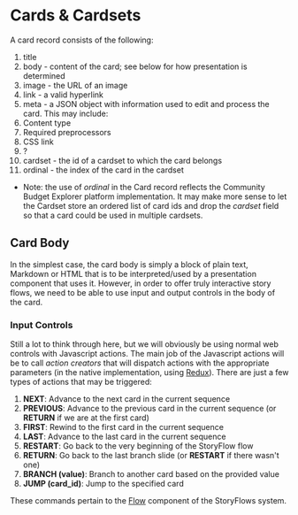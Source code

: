 # Cards & Cardsets
A card record consists of the following:

1. title
2. body - content of the card; see below for how presentation is determined
3. image - the URL of an image
4. link - a valid hyperlink
5. meta - a JSON object with information used to edit and process the card. This may include:
  1. Content type
  2. Required preprocessors
  3. CSS link
  4. ?
6. cardset - the id of a cardset to which the card belongs
7. ordinal - the index of the card in the cardset
  * Note: the use of _ordinal_ in the Card record reflects the Community Budget Explorer platform implementation. It may make more sense to let the Cardset store an ordered list of card ids and drop the _cardset_ field so that a card could be used in multiple cardsets.

## Card Body
In the simplest case, the card body is simply a block of plain text, Markdown or HTML that is to be interpreted/used by a presentation component that uses it. However, in order to offer truly interactive story flows, we need to be able to use input and output controls in the body of the card.

### Input Controls
Still a lot to think through here, but we will obviously be using normal web controls with Javascript actions. The main job of the Javascript actions will be to call _action creators_ that will dispatch actions with the appropriate parameters (in the native implementation, using [Redux](https://github.com/rackt/redux)). There are just a few types of actions that may be triggered:
1. __NEXT__: Advance to the next card in the current sequence
2. __PREVIOUS__: Advance to the previous card in the current sequence (or __RETURN__ if we are at the first card)
3. __FIRST__: Rewind to the first card in the current sequence
4. __LAST__: Advance to the last card in the current sequence
5. __RESTART__: Go back to the very beginning of the StoryFlow flow
6. __RETURN__: Go back to the last branch slide (or __RESTART__ if there wasn't one)
7. __BRANCH (value)__: Branch to another card based on the provided value
8. __JUMP (card_id)__: Jump to the specified card

These commands pertain to the [Flow](flow.md) component of the StoryFlows system.

